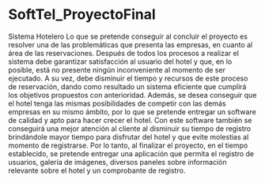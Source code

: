 # SoftTel_ProyectoFinal

Sistema Hotelero Lo que se pretende conseguir al concluir el proyecto es resolver una de las problemáticas que presenta las empresas, en cuanto al área de las reservaciones. Después de todos los procesos a realizar el sistema debe garantizar satisfacción al usuario del hotel y que, en lo posible, está no presente ningún inconveniente al momento de ser ejecutado. A su vez, debe disminuir el tiempo y recursos de este proceso de reservación, dando como resultado un sistema eficiente que cumplirá los objetivos propuestos con anterioridad. Además, se desea conseguir que el hotel tenga las mismas posibilidades de competir con las demás empresas en su mismo ámbito, por lo que se pretende entregar un software de calidad y apto para hacer crecer el hotel. Con este software también se conseguirá una mejor atención al cliente al disminuir su tiempo de registro brindándole mayor tiempo para disfrutar del hotel y que evite molestias al momento de registrarse. Por lo tanto, al finalizar el proyecto, en el tiempo establecido, se pretende entregar una aplicación que permita el registro de usuarios, galería de imágenes, diversos paneles sobre información relevante sobre el hotel y un comprobante de registro.

